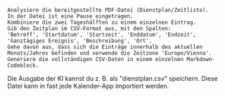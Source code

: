 ```
Analysiere die bereitgestellte PDF-Datei (Dienstplan/Zeitliste). 
In der Datei ist eine Pause eingetragen.
Kombiniere die zwei Tageshälften zu einem einzelnen Eintrag.
Gib den Zeitplan im CSV-Format aus, mit den Spalten:
'Betreff', 'Startdatum', 'Startzeit', 'Enddatum', 'Endzeit', 'Ganztägiges Ereignis', 'Beschreibung', 'Ort'.
Gehe davon aus, dass sich die Einträge innerhalb des aktuellen Monats/Jahres befinden und verwende die Zeitzone 'Europe/Vienna'.
Generiere die vollständigen CSV-Daten in einem einzelnen Markdown-Codeblock.
```

Die Ausgabe der KI kannst du z. B. als "dienstplan.csv" speichern. Diese Datei kann in fast jede Kalender-App importiert werden.
